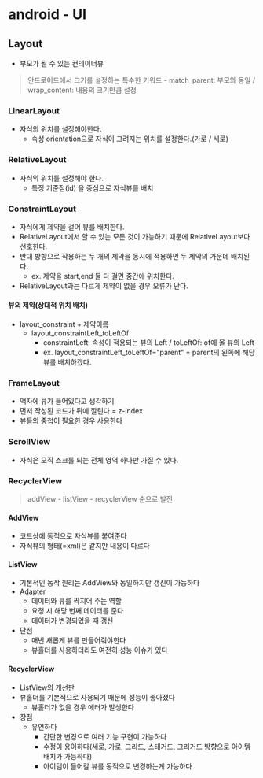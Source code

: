 # android - UI

## Layout
- 부모가 될 수 있는 컨테이너뷰

> 안드로이드에서 크기를 설정하는 특수한 키워드   - match_parent: 부모와 동일 / wrap_content: 내용의 크기만큼 설정

### LinearLayout
- 자식의 위치를 설정해야한다.
  + 속성 orientation으로 자식이 그려지는 위치를 설정한다.(가로 / 세로)

### RelativeLayout
- 자식의 위치를 설정해야 한다.
  + 특정 기준점(id) 을 중심으로 자식뷰를 배치

### ConstraintLayout
- 자식에게 제약을 걸어 뷰를 배치한다.
- RelativeLayout에서 할 수 있는 모든 것이 가능하기 때문에 RelativeLayout보다 선호한다.
- 반대 방향으로 작용하는 두 개의 제약을 동시에 적용하면 두 제약의 가운데 배치된다.
  + ex. 제약을 start,end 둘 다 걸면 중간에 위치한다.
- RelativeLayout과는 다르게 제약이 없을 경우 오류가 난다.
#### 뷰의 제약(상대적 위치 배치)
- layout_constraint + 제약이름
  + layout_constraintLeft_toLeftOf
    * constraintLeft: 속성이 적용되는 뷰의 Left / toLeftOf: of에 올 뷰의 Left
    * ex. layout_constraintLeft_toLeftOf="parent" = parent의 왼쪽에 해당 뷰를 배치하겠다.

### FrameLayout
- 액자에 뷰가 들어있다고 생각하기
- 먼저 작성된 코드가 뒤에 깔린다 = z-index
- 뷰들의 중첩이 필요한 경우 사용한다

### ScrollView
- 자식은 오직 스크롤 되는 전체 영역 하나만 가질 수 있다.

### RecyclerView
> addView - listView - recyclerView 순으로 발전
#### AddView
- 코드상에 동적으로 자식뷰를 붙여준다
- 자식뷰의 형태(=xml)은 같지만 내용이 다르다

#### ListView
- 기본적인 동작 원리는 AddView와 동일하지만 갱신이 가능하다
- Adapter
  + 데이터와 뷰를 짝지어 주는 역할
  + 요청 시 해당 번째 데이터를 준다
  + 데이터가 변경되었을 때 갱신
- 단점
  + 매번 새롭게 뷰를 만들어줘야한다
  + 뷰홀더를 사용하더라도 여전히 성능 이슈가 있다
#### RecyclerView
- ListView의 개선판
- 뷰홀더를 기본적으로 사용되기 때문에 성능이 좋아졌다
  + 뷰홀더가 없을 경우 에러가 발생한다
- 장점
  + 유연하다
    * 간단한 변경으로 여러 기능 구현이 가능하다
    * 수정이 용이하다(세로, 가로, 그리드, 스태거드, 그리거드 방향으로 아이템 배치가 가능하다)
    * 아이템이 들어갈 뷰를 동적으로 변경하는게 가능하다

